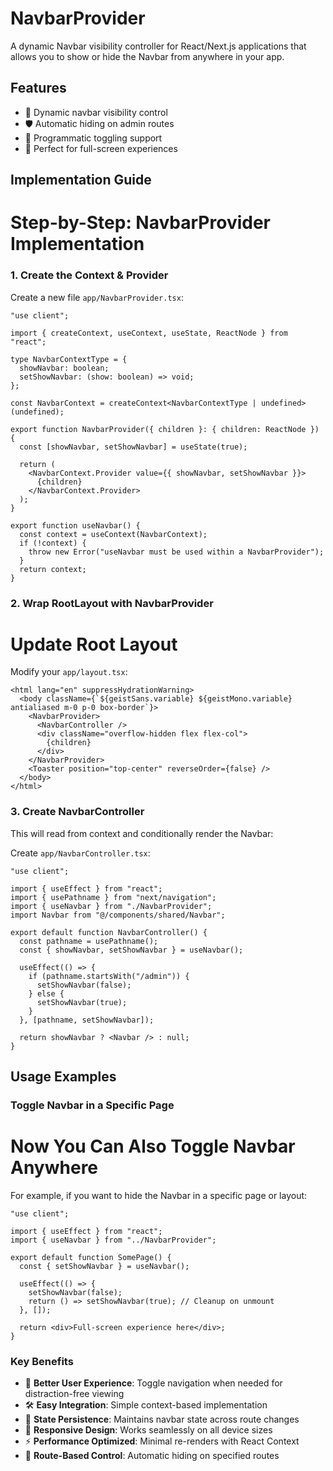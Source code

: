 # NavbarProvider

A dynamic Navbar visibility controller for React/Next.js applications that allows you to show or hide the Navbar from anywhere in your app.

## Features
- 🎯 Dynamic navbar visibility control
- 🛡️ Automatic hiding on admin routes
- 🔄 Programmatic toggling support
- 📱 Perfect for full-screen experiences

## Implementation Guide


# Step-by-Step: NavbarProvider Implementation
### 1. Create the Context & Provider


Create a new file `app/NavbarProvider.tsx`:

```tsx
"use client";

import { createContext, useContext, useState, ReactNode } from "react";

type NavbarContextType = {
  showNavbar: boolean;
  setShowNavbar: (show: boolean) => void;
};

const NavbarContext = createContext<NavbarContextType | undefined>(undefined);

export function NavbarProvider({ children }: { children: ReactNode }) {
  const [showNavbar, setShowNavbar] = useState(true);

  return (
    <NavbarContext.Provider value={{ showNavbar, setShowNavbar }}>
      {children}
    </NavbarContext.Provider>
  );
}

export function useNavbar() {
  const context = useContext(NavbarContext);
  if (!context) {
    throw new Error("useNavbar must be used within a NavbarProvider");
  }
  return context;
}
```

### 2. Wrap RootLayout with NavbarProvider
# Update Root Layout

Modify your `app/layout.tsx`:

```tsx
<html lang="en" suppressHydrationWarning>
  <body className={`${geistSans.variable} ${geistMono.variable} antialiased m-0 p-0 box-border`}>
    <NavbarProvider>
      <NavbarController />
      <div className="overflow-hidden flex flex-col">
        {children}
      </div>
    </NavbarProvider>
    <Toaster position="top-center" reverseOrder={false} />
  </body>
</html>
```

### 3. Create NavbarController
This will read from context and conditionally render the Navbar:

Create `app/NavbarController.tsx`:

```tsx
"use client";

import { useEffect } from "react";
import { usePathname } from "next/navigation";
import { useNavbar } from "./NavbarProvider";
import Navbar from "@/components/shared/Navbar";

export default function NavbarController() {
  const pathname = usePathname();
  const { showNavbar, setShowNavbar } = useNavbar();

  useEffect(() => {
    if (pathname.startsWith("/admin")) {
      setShowNavbar(false);
    } else {
      setShowNavbar(true);
    }
  }, [pathname, setShowNavbar]);

  return showNavbar ? <Navbar /> : null;
}
```

## Usage Examples

### Toggle Navbar in a Specific Page
# Now You Can Also Toggle Navbar Anywhere
For example, if you want to hide the Navbar in a specific page or layout:


```tsx
"use client";

import { useEffect } from "react";
import { useNavbar } from "../NavbarProvider";

export default function SomePage() {
  const { setShowNavbar } = useNavbar();

  useEffect(() => {
    setShowNavbar(false);
    return () => setShowNavbar(true); // Cleanup on unmount
  }, []);

  return <div>Full-screen experience here</div>;
}
```

### Key Benefits
- 🚀 **Better User Experience**: Toggle navigation when needed for distraction-free viewing
- 🛠️ **Easy Integration**: Simple context-based implementation
- 🔄 **State Persistence**: Maintains navbar state across route changes
- 📱 **Responsive Design**: Works seamlessly on all device sizes
- ⚡ **Performance Optimized**: Minimal re-renders with React Context
- 🎯 **Route-Based Control**: Automatic hiding on specified routes
